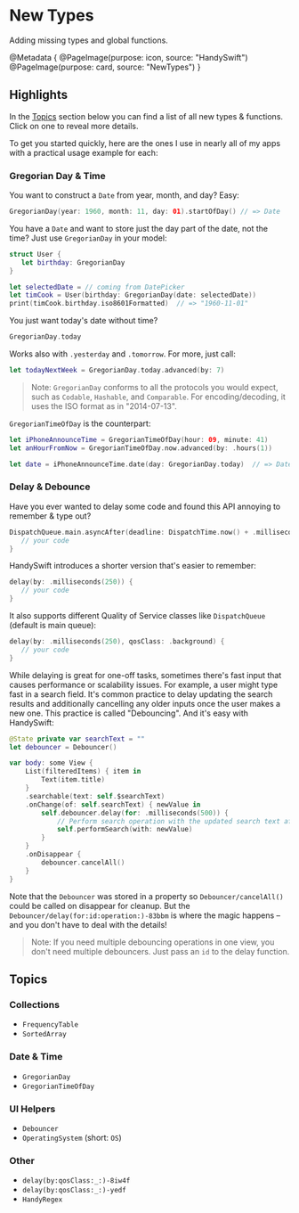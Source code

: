 # New Types

Adding missing types and global functions.

@Metadata {
   @PageImage(purpose: icon, source: "HandySwift")
   @PageImage(purpose: card, source: "NewTypes")
}

## Highlights

In the [Topics](#topics) section below you can find a list of all new types & functions. Click on one to reveal more details.

To get you started quickly, here are the ones I use in nearly all of my apps with a practical usage example for each:

### Gregorian Day & Time

You want to construct a `Date` from year, month, and day? Easy:

```swift
GregorianDay(year: 1960, month: 11, day: 01).startOfDay() // => Date 
```

You have a `Date` and want to store just the day part of the date, not the time? Just use ``GregorianDay`` in your model:

```swift
struct User {
   let birthday: GregorianDay
}

let selectedDate = // coming from DatePicker
let timCook = User(birthday: GregorianDay(date: selectedDate))
print(timCook.birthday.iso8601Formatted)  // => "1960-11-01"
```

You just want today's date without time?

```swift
GregorianDay.today
```

Works also with `.yesterday` and `.tomorrow`. For more, just call:

```swift
let todayNextWeek = GregorianDay.today.advanced(by: 7)
```

> Note: `GregorianDay` conforms to all the protocols you would expect, such as `Codable`, `Hashable`, and `Comparable`. For encoding/decoding, it uses the ISO format as in "2014-07-13".

``GregorianTimeOfDay`` is the counterpart:

```swift
let iPhoneAnnounceTime = GregorianTimeOfDay(hour: 09, minute: 41)
let anHourFromNow = GregorianTimeOfDay.now.advanced(by: .hours(1))

let date = iPhoneAnnounceTime.date(day: GregorianDay.today)  // => Date
```

### Delay & Debounce

Have you ever wanted to delay some code and found this API annoying to remember & type out?

```swift
DispatchQueue.main.asyncAfter(deadline: DispatchTime.now() + .milliseconds(250)) {
   // your code
}
```

HandySwift introduces a shorter version that's easier to remember:

```swift
delay(by: .milliseconds(250)) {
   // your code
}
```

It also supports different Quality of Service classes like `DispatchQueue` (default is main queue):

```swift
delay(by: .milliseconds(250), qosClass: .background) {
   // your code
}
```

While delaying is great for one-off tasks, sometimes there's fast input that causes performance or scalability issues. For example, a user might type fast in a search field. It's common practice to delay updating the search results and additionally cancelling any older inputs once the user makes a new one. This practice is called "Debouncing". And it's easy with HandySwift:

```swift
@State private var searchText = ""
let debouncer = Debouncer()

var body: some View {
    List(filteredItems) { item in
        Text(item.title)
    }
    .searchable(text: self.$searchText)
    .onChange(of: self.searchText) { newValue in
        self.debouncer.delay(for: .milliseconds(500)) {
            // Perform search operation with the updated search text after 500 milliseconds of user inactivity
            self.performSearch(with: newValue)
        }
    }
    .onDisappear {
        debouncer.cancelAll()
    }
}
```

Note that the ``Debouncer`` was stored in a property so ``Debouncer/cancelAll()`` could be called on disappear for cleanup. But the ``Debouncer/delay(for:id:operation:)-83bbm`` is where the magic happens – and you don't have to deal with the details!

> Note: If you need multiple debouncing operations in one view, you don't need multiple debouncers. Just pass an `id` to the delay function. 


## Topics

### Collections

- ``FrequencyTable``
- ``SortedArray``

### Date & Time

- ``GregorianDay``
- ``GregorianTimeOfDay``

### UI Helpers

- ``Debouncer``
- ``OperatingSystem`` (short: ``OS``)

### Other

- ``delay(by:qosClass:_:)-8iw4f``
- ``delay(by:qosClass:_:)-yedf``
- ``HandyRegex``
